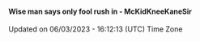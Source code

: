 #### Wise man says only fool rush in - McKidKneeKaneSir
Updated on 06/03/2023 - 16:12:13 (UTC) Time Zone
